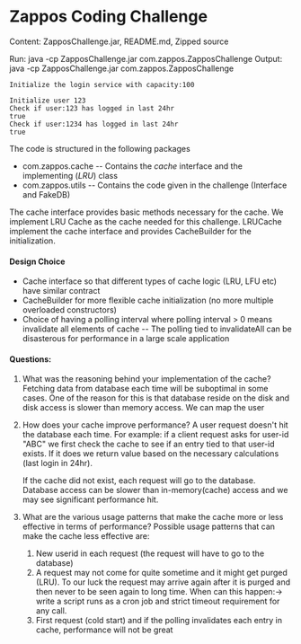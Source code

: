 # Zappos Coding Challenge

Content: ZapposChallenge.jar, README.md, Zipped source

Run: java -cp ZapposChallenge.jar com.zappos.ZapposChallenge
Output: java -cp ZapposChallenge.jar com.zappos.ZapposChallenge
```
Initialize the login service with capacity:100

Initialize user 123
Check if user:123 has logged in last 24hr
true
Check if user:1234 has logged in last 24hr
true
```
The code is structured in the following packages
  - com.zappos.cache
  -- Contains the *cache* interface and the implementing (*LRU*) class
  - com.zappos.utils
  -- Contains the code given in the challenge (Interface and FakeDB)

The cache interface provides basic methods necessary for the cache. We implement LRU Cache as the cache needed
for this challenge. LRUCache implement the cache interface and provides CacheBuilder for the initialization.

#### Design Choice

  - Cache interface so that different types of cache logic (LRU, LFU etc) have similar contract
  - CacheBuilder for more flexible cache initialization (no more multiple overloaded constructors)
  - Choice of having a polling interval where polling interval > 0 means invalidate all elements of cache
  -- The polling tied to invalidateAll can be disasterous for performance in a large scale application

#### Questions:
1. What was the reasoning behind your implementation of the cache?
    Fetching data from database each time will be suboptimal in some cases. One of the reason for this is that
    database reside on the disk and disk access is slower than memory access.
    We can map the user 

2. How does your cache improve performance?
    A user request doesn't hit the database each time. For example: if a client request asks for user-id "ABC"
    we first check the cache to see if an entry tied to that user-id exists. If it does we return value based
    on the necessary calculations (last login in 24hr).

    If the cache did not exist, each request will go to the database. Database access can be slower than in-memory(cache)
    access and we may see significant performance hit.

3. What are the various usage patterns that make the cache more or less effective in terms of performance?
    Possible usage patterns that can make the cache less effective are:
    1. New userid in each request (the request will have to go to the database)
    2. A request may not come for quite sometime and it might get purged (LRU). To our luck the request may arrive again 
       after it is purged and then never to be seen again to long time. When can this happen:-> write a script runs as a
       cron job and strict timeout requirement for any call. 
    3. First request (cold start) and if the polling invalidates each entry in cache, performance will not be great
